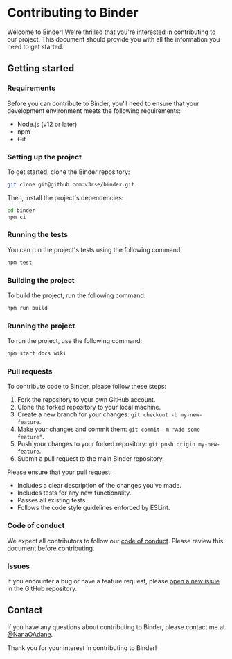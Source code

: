 # Contributing to Binder

Welcome to Binder! We're thrilled that you're interested in contributing to our project. This document should provide you with all the information you need to get started.

## Getting started

### Requirements

Before you can contribute to Binder, you'll need to ensure that your development environment meets the following requirements:

- Node.js (v12 or later)
- npm
- Git

### Setting up the project

To get started, clone the Binder repository:

```sh
git clone git@github.com:v3rse/binder.git
```

Then, install the project's dependencies:

```sh
cd binder
npm ci
```

### Running the tests

You can run the project's tests using the following command:

```sh
npm test
```

### Building the project

To build the project, run the following command:

```sh
npm run build
```

### Running the project

To run the project, use the following command:

```sh
npm start docs wiki
```
### Pull requests

To contribute code to Binder, please follow these steps:

1. Fork the repository to your own GitHub account.
2. Clone the forked repository to your local machine.
3. Create a new branch for your changes: `git checkout -b my-new-feature`.
4. Make your changes and commit them: `git commit -m "Add some feature"`.
5. Push your changes to your forked repository: `git push origin my-new-feature`.
6. Submit a pull request to the main Binder repository.

Please ensure that your pull request:

- Includes a clear description of the changes you've made.
- Includes tests for any new functionality.
- Passes all existing tests.
- Follows the code style guidelines enforced by ESLint.

### Code of conduct

We expect all contributors to follow our [code of conduct](CODE_OF_CONDUCT.md). Please review this document before contributing.

### Issues

If you encounter a bug or have a feature request, please [open a new issue](https://github.com/v3rse/binder/issues/new) in the GitHub repository.

## Contact

If you have any questions about contributing to Binder, please contact me at [@NanaOAdane](https://twitter.com/NanaOAdane).

Thank you for your interest in contributing to Binder!